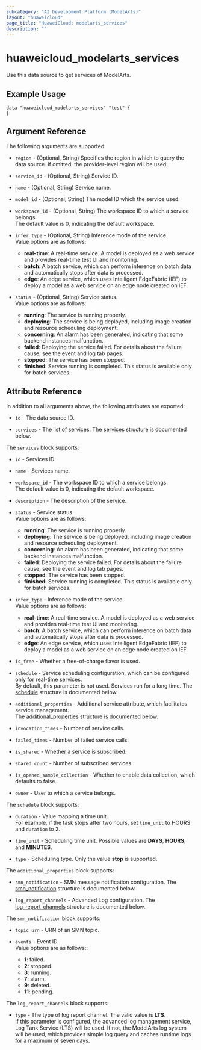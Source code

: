 ```yaml
---
subcategory: "AI Development Platform (ModelArts)"
layout: "huaweicloud"
page_title: "HuaweiCloud: modelarts_services"
description: ""
---
```


# huaweicloud_modelarts_services

Use this data source to get services of ModelArts.

## Example Usage

```hcl
data "huaweicloud_modelarts_services" "test" {
}
```

## Argument Reference

The following arguments are supported:

* `region` - (Optional, String) Specifies the region in which to query the data source.
  If omitted, the provider-level region will be used.

* `service_id` - (Optional, String) Service ID.

* `name` - (Optional, String) Service name.

* `model_id` - (Optional, String) The model ID which the service used.

* `workspace_id` - (Optional, String) The workspace ID to which a service belongs.  
  The default value is 0, indicating the default workspace.

* `infer_type` - (Optional, String) Inference mode of the service.  
  Value options are as follows:
    + **real-time**: A real-time service. A model is deployed as a web service and provides real-time test UI and monitoring.
    + **batch**: A batch service, which can perform inference on batch data and automatically stops after data is processed.
    + **edge**: An edge service, which uses Intelligent EdgeFabric (IEF) to deploy a model as a web service on an edge
      node created on IEF.

* `status` - (Optional, String) Service status.  
  Value options are as follows:
    + **running**: The service is running properly.
    + **deploying**: The service is being deployed, including image creation and resource scheduling deployment.
    + **concerning**: An alarm has been generated, indicating that some backend instances malfunction.
    + **failed**: Deploying the service failed. For details about the failure cause, see the event and log tab pages.
    + **stopped**: The service has been stopped.
    + **finished**: Service running is completed. This status is available only for batch services.

## Attribute Reference

In addition to all arguments above, the following attributes are exported:

* `id` - The data source ID.

* `services` - The list of services.
  The [services](#ModelartServices_services) structure is documented below.

<a name="ModelartServices_services"></a>
The `services` block supports:

* `id` - Services ID.

* `name` - Services name.

* `workspace_id` - The workspace ID to which a service belongs.  
  The default value is 0, indicating the default workspace.

* `description` - The description of the service.  

* `status` - Service status.  
  Value options are as follows:
    + **running**: The service is running properly.
    + **deploying**: The service is being deployed, including image creation and resource scheduling deployment.
    + **concerning**: An alarm has been generated, indicating that some backend instances malfunction.
    + **failed**: Deploying the service failed. For details about the failure cause, see the event and log tab pages.
    + **stopped**: The service has been stopped.
    + **finished**: Service running is completed. This status is available only for batch services.

* `infer_type` - Inference mode of the service.  
  Value options are as follows:
    + **real-time**: A real-time service. A model is deployed as a web service and provides real-time test UI and monitoring.
    + **batch**: A batch service, which can perform inference on batch data and automatically stops after data is processed.
    + **edge**: An edge service, which uses Intelligent EdgeFabric (IEF) to deploy a model as a web service on an edge
      node created on IEF.

* `is_free` - Whether a free-of-charge flavor is used.

* `schedule` - Service scheduling configuration, which can be configured only for real-time services.  
By default, this parameter is not used. Services run for a long time.
  The [schedule](#ModelartServices_ServicesSchedule) structure is documented below.

* `additional_properties` - Additional service attribute, which facilitates service management.  
  The [additional_properties](#ModelartServices_ServicesAdditionalProperty) structure is documented below.

* `invocation_times` - Number of service calls.

* `failed_times` - Number of failed service calls.

* `is_shared` - Whether a service is subscribed.

* `shared_count` - Number of subscribed services.

* `is_opened_sample_collection` - Whether to enable data collection, which defaults to false.

* `owner` - User to which a service belongs.

<a name="ModelartServices_ServicesSchedule"></a>
The `schedule` block supports:

* `duration` - Value mapping a time unit.  
  For example, if the task stops after two hours, set `time_unit` to HOURS and `duration` to 2.

* `time_unit` - Scheduling time unit. Possible values are **DAYS**, **HOURS**, and **MINUTES**.

* `type` - Scheduling type. Only the value **stop** is supported.

<a name="ModelartServices_ServicesAdditionalProperty"></a>
The `additional_properties` block supports:

* `smn_notification` - SMN message notification configuration.
  The [smn_notification](#ModelartServices_AdditionalPropertySmnNotification) structure is documented below.

* `log_report_channels` - Advanced Log configuration.
  The [log_report_channels](#ModelartServices_AdditionalPropertyLogReportChannel) structure is documented below.

<a name="ModelartServices_AdditionalPropertySmnNotification"></a>
The `smn_notification` block supports:

* `topic_urn` - URN of an SMN topic.

* `events` - Event ID.  
  Value options are as follows::
    + **1**: failed.
    + **2**: stopped.
    + **3**: running.
    + **7**: alarm.
    + **9**: deleted.
    + **11**: pending.

<a name="ModelartServices_AdditionalPropertyLogReportChannel"></a>
The `log_report_channels` block supports:

* `type` - The type of log report channel. The valid value is **LTS**.  
  If this parameter is configured, the advanced log management service, Log Tank Service (LTS) will be used.
  If not, the ModelArts log system will be used, which provides simple log query and caches runtime logs
   for a maximum of seven days.
